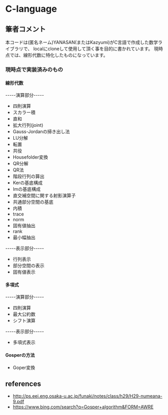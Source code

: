 # C-language

## 筆者コメント
本コードは(匿名ネーム)YANASAN(またはKazyumi)がC言語で作成した数学ライブラリで、
localにcloneして使用して頂く事を目的に書かれています。
現時点では、線形代数に特化したものになっています。
### 現時点で実装済みのもの
#### 線形代数
-----演算部分-----
+ 四則演算
+ スカラー積
+ 直和
+ 拡大行列(joint)
+ Gauss-Jordanの掃き出し法
+ LU分解
+ 転置
+ 共役
+ Housefolder変換
+ QR分解
+ QR法
+ 階段行列の算出
+ Kerの基底構成
+ Imの基底構成
+ 直交補空間に関する射影演算子
+ 共通部分空間の基底
+ 内積
+ trace
+ norm
+ 固有値抽出
+ rank
+ 最小幅抽出

-----表示部分-----
+ 行列表示
+ 部分空間の表示
+ 固有値表示
#### 多項式
-----演算部分-----
+ 四則演算
+ 最大公約数
+ シフト演算

-----表示部分-----
+ 多項式表示
#### Gosperの方法
+ Goper変換

## references
+ http://ps.eei.eng.osaka-u.ac.jp/funaki/notes/class/h29/H29-numeana-9.pdf
+ https://www.bing.com/search?q=Gosper+algorithm&FORM=AWRE